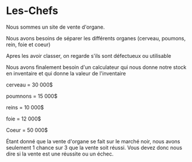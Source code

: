 # Les-Chefs

Nous sommes un site de vente d'organe. 

Nous avons besoins de séparer les différents organes (cerveau, poumons, rein, foie et coeur)

Apres les avoir classer, on regarde s'ils sont défectueux ou utilisable

Nous avons finalement besoin d'un calculateur qui nous donne notre stock en inventaire et qui donne la valeur de l'inventaire



cerveau = 30 000$

poumnons = 15 000$

reins = 10 000$

foie = 12 000$

Coeur = 50 000$


Étant donné que la vente d'organe se fait sur le marché noir, nous avons seulement 1 chance sur 3 que la vente soit réussi. Vous devez donc nous dire si la vente est une réussite ou un échec.

